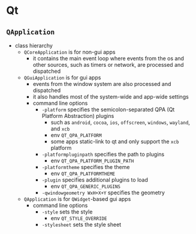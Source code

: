 Qt
==

## `QApplication`

- class hierarchy
  - `QCoreApplication` is for non-gui apps
    - it contains the main event loop where events from the os and other
      sources, such as timers or network, are processed and dispatched
  - `QGuiApplication` is for gui apps
    - events from the window system are also processed and dispatched
    - it also handles most of the system-wide and app-wide settings
    - command line options
      - `-platform` specifies the semicolon-separated QPA (Qt Platform
        Abstraction) plugins
        - such as `android`, `cocoa`, `ios`, `offscreen`, `windows`,
          `wayland`, and `xcb`
        - env `QT_QPA_PLATFORM`
        - some apps static-link to qt and only support the `xcb` platform
      - `-platformpluginpath` specifies the path to plugins
        - env `QT_QPA_PLATFORM_PLUGIN_PATH`
      - `-platformtheme` specifies the theme
        - env `QT_QPA_PLATFORMTHEME`
      - `-plugin` specifies additional plugins to load
        - env `QT_QPA_GENERIC_PLUGINS`
      - `-qwindowgeometry WxH+X+Y` specifies the geometry
  - `QApplication` is for `QWidget`-based gui apps
    - command line options
      - `-style` sets the style
        - env `QT_STYLE_OVERRIDE`
      - `-stylesheet` sets the style sheet
